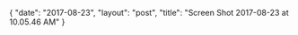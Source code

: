 {
   "date": "2017-08-23",
   "layout": "post",
   "title": "Screen Shot 2017-08-23 at 10.05.46 AM"
}

